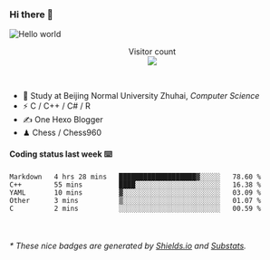 ### Hi there 👋


<img src="https://raw.githubusercontent.com/sagar-viradiya/sagar-viradiya/master/resources/banner.png" alt="Hello world">
<p align="center"> 
  Visitor count<br/>
  <img src="https://profile-counter.glitch.me/youszoe/count.svg" />
</p>

<br/>


- 🍻  Study at Beijing Normal University Zhuhai, _Computer Science_
- ⚡  C / C++ / C# / R
- ✍️  One Hexo Blogger
- ♟  Chess / Chess960 


#### Coding status last week ⌨️

<!--START_SECTION:waka-->
```text
Markdown   4 hrs 28 mins   ███████████████████▓░░░░░   78.60 % 
C++        55 mins         ████░░░░░░░░░░░░░░░░░░░░░   16.38 % 
YAML       10 mins         ▓░░░░░░░░░░░░░░░░░░░░░░░░   03.09 % 
Other      3 mins          ▒░░░░░░░░░░░░░░░░░░░░░░░░   01.07 % 
C          2 mins          ░░░░░░░░░░░░░░░░░░░░░░░░░   00.59 % 
```
<!--END_SECTION:waka-->

<br/>

<center><img src="http://ghchart.rshah.org/409ba5/yousazoe" alt="" /></center>


<h6>* These nice badges are generated by <a href="https://shields.io/">Shields.io</a> and <a href="https://github.com/spencerwooo/Substats">Substats</a>.</h6>
